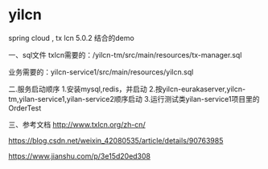 # yilcn
spring cloud , tx lcn 5.0.2 结合的demo

一、sql文件
txlcn需要的：/yilcn-tm/src/main/resources/tx-manager.sql 

业务需要的：yilcn-service1/src/main/resources/yilcn.sql

二.服务启动顺序
1.安装mysql,redis，并启动
2.按yilcn-eurakaserver,yilcn-tm,yilan-service1,yilan-service2顺序启动
3.运行测试类yilan-service1项目里的OrderTest

三、参考文档
http://www.txlcn.org/zh-cn/

https://blog.csdn.net/weixin_42080535/article/details/90763985

https://www.jianshu.com/p/3e15d20ed308
